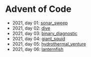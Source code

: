 # Advent of Code
- 2021, day 01: [sonar_sweep](./src/sonar_sweep.rs)
- 2021, day 02: [dive](./src/dive.rs)
- 2021, day 03: [binary_diagnostic](./src/binary_diagnostic.rs)
- 2021, day 04: [giant_squid](./src/giant_squid.rs)
- 2021, day 05: [hydrothermal_venture](./src/hydrothermal_venture.rs)
- 2021, day 06: [lanternfish](./src/lanternfish.rs)

